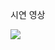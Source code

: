 <p>
  시연 영상
</p>
<p>
  <img src ="https://github.com/minminjee/2023_10_keyGame/assets/157664207/3cfbbf72-91e4-4a6a-8847-c771106ecdd0">
</p>
